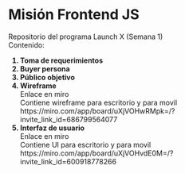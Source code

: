 <h1>Misión Frontend JS</h1>

Repositorio del programa Launch X (Semana 1)<br>
Contenido:
<ol>
  <b>
  <li>Toma de requerimientos </li>
  <li>Buyer persona</li>
  <li>Público objetivo</li>
  <li>Wireframe</li>
  </b>
      Enlace en miro<br>
      Contiene wireframe para escritorio y para movil<br>
      https://miro.com/app/board/uXjVOHwRMpk=/?invite_link_id=686799564077
  <b><li>Interfaz de usuario</li></b>
      Enlace en miro<br>
      Contiene UI para escritorio y para movil<br>
      https://miro.com/app/board/uXjVOHvdE0M=/?invite_link_id=600918778266
</ol>
</p>

